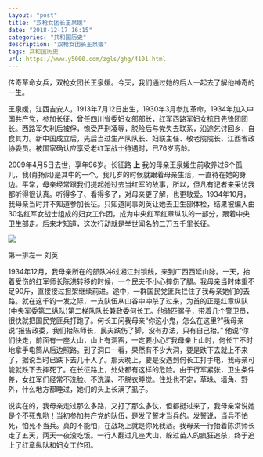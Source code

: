 ```yaml
---
layout: "post"
title: "双枪女团长王泉媛"
date: "2018-12-17 16:15"
categories: "共和国历史"
description: "双枪女团长王泉媛"
tags: 共和国历史
url: https://www.y5000.com/zgls/ghg/4101.html
---
```






传奇革命女兵，双枪女团长王泉媛。今天，我们通过她的后人一起去了解他神奇的一生。

王泉媛，江西吉安人，1913年7月12日出生，1930年3月参加革命，1934年加入中国共产党，参加长征，曾任四川省委妇女部部长，红军西路军妇女抗日先锋团团长。西路军失利后被俘，饱受严刑凌辱，脱险后与党失去联系，沿途乞讨回乡，自食其力。新中国成立后，先后当过生产队队长、妇联主任、敬老院院长、江西省政协委员。被国家确认应享受老红军战士待遇时，已76岁高龄。

2009年4月5日去世，享年96岁。长征路 **上**
我的母亲王泉媛生前收养过6个孤儿，我(肖扬凤)是其中的一个。我几岁的时候就跟着母亲生活，一直待在她的身边。平常，母亲经常跟我们提起她过去当红军的故事，所以，但凡有记者来采访我都听得很认真。听得多了、看得多了，对母亲更了解，也更敬爱。1934年10月，我母亲当时并不知道参加长征。只知道同事刘英让她去卫生部体检，结果被编入由30名红军女战士组成的妇女工作团，成为中央红军红章纵队的一部分，跟着中央卫生部走。后来才知道，这次行动就是举世闻名的二万五千里长征。

![](https://img.y5000.com/uploads/allimg/161028/131R51596-0.jpg)

第一排左一 刘英

1934年12月，我母亲所在的部队冲过湘江封锁线，来到广西西延山脉。一天，抬着受伤的红军师长陈洪转移的时候，一个民夫不小心摔伤了腿。我母亲当时体重不足90斤，直接接过担架继续前进。途中，一群国民党匪兵拦住了我母亲她们的去路。就在这千钧一发之际，一支队伍从山谷中冲杀了过来，为首的正是红章纵队(中央军委第二纵队)第二梯队队长兼政委何长工。他骑匹骡子，带着几个警卫员，很快就把国民党匪兵打跑了。何长工问我母亲“你这小鬼，怎么在这里?”我母亲说“报告政委，我们抬陈师长，民夫跌伤了脚，没有办法，只有自己抬。”
他说“你们快走，前面有一座大山，山上有洞窑，一定要小心!”我母亲上山时，何长工不时地拿手电筒从后边照路。到了洞口一看，果然有不少大洞，要是跌下去就上不来了，据说当时已跌下去几十人了。那天晚上，要是没遇到何长工打手电，我母亲可能就跌下去摔死了。在长征路上，处处都有这样的危险。由于行军紧张，卫生条件差，女红军们经常不洗脸、不洗澡、不脱衣睡觉。住处也不定，草垛、墙角、野外，什么地方都睡过，她们的头上长满了虱子。

说实在的，我母亲走过那么多路，又打了那么多仗，但都挺过来了，我母亲常说她是个不死鬼哟！当初参加共产党的队伍，是发了誓才当兵的。发誓说，当兵不怕死，怕死不当兵。真的不能怕，在战场上就是你死我活。我母亲一行抬着陈洪师长走了五天，两天一夜没吃饭。一行人翻过几座大山，躲过苗人的疯狂追杀，终于追上了红章纵队和妇女工作团。
